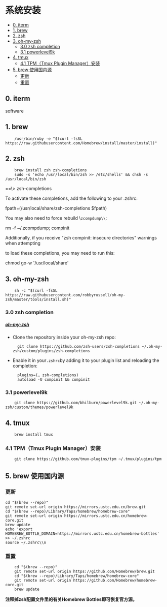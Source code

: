 # 系统安装

<!-- vim-markdown-toc GFM -->

* [0. iterm](#0-iterm)
* [1. brew](#1-brew)
* [2. zsh](#2-zsh)
* [3. oh-my-zsh](#3-oh-my-zsh)
    * [3.0 zsh completion](#30-zsh-completion)
    * [3.1 powerlevel9k](#31-powerlevel9k)
* [4. tmux](#4-tmux)
    * [4.1 TPM（Tmux Plugin Manager）安装](#41-tpmtmux-plugin-manager安装)
* [5. brew 使用国内源](#5-brew-使用国内源)
    * [更新](#更新)
    * [重置](#重置)

<!-- vim-markdown-toc -->

## 0. iterm
software

## 1. brew

        /usr/bin/ruby -e "$(curl -fsSL https://raw.githubusercontent.com/Homebrew/install/master/install)"
    
    
## 2. zsh

        brew install zsh zsh-completions
        sudo -s 'echo /usr/local/bin/zsh >> /etc/shells' && chsh -s /usr/local/bin/zsh



==\\> zsh-completions

To activate these completions, add the following to your .zshrc:

  

 fpath=(/usr/local/share/zsh-completions $fpath)

  

You may also need to force rebuild \\`zcompdump\\`:

  

 rm -f ~/.zcompdump; compinit

  

Additionally, if you receive "zsh compinit: insecure directories" warnings when attempting

to load these completions, you may need to run this:

  

 chmod go-w '/usr/local/share'


## 3. oh-my-zsh

        sh -c "$(curl -fsSL https://raw.githubusercontent.com/robbyrussell/oh-my-zsh/master/tools/install.sh)"
        
### 3.0 zsh completion
    
   ##### [oh-my-zsh](http://github.com/robbyrussell/oh-my-zsh)

*   Clone the repository inside your oh-my-zsh repo:
    
          git clone https://github.com/zsh-users/zsh-completions ~/.oh-my-zsh/custom/plugins/zsh-completions
        
    
*   Enable it in your`.zshrc`by adding it to your plugin list and reloading the completion:
    
          plugins=(… zsh-completions)
          autoload -U compinit && compinit

### 3.1 powerlevel9k

        git clone https://github.com/bhilburn/powerlevel9k.git ~/.oh-my-zsh/custom/themes/powerlevel9k
        
## 4. tmux

        brew install tmux
        
### 4.1 TPM（Tmux Plugin Manager）安装[](http://koyo922.github.io/2016/02/21/tmux/#tpmtmux-plugin-manager)

        git clone https://github.com/tmux-plugins/tpm ~/.tmux/plugins/tpm


## 5. brew 使用国内源


### 更新
```shell
cd "$(brew --repo)"
git remote set-url origin https://mirrors.ustc.edu.cn/brew.git
cd "$(brew --repo)/Library/Taps/homebrew/homebrew-core"
git remote set-url origin https://mirrors.ustc.edu.cn/homebrew-core.git
brew update
echo 'export HOMEBREW_BOTTLE_DOMAIN=https://mirrors.ustc.edu.cn/homebrew-bottles' >> ~/.zshrc
source ~/.zshrc\\n

```


### 重置

```
    cd "$(brew --repo)"
    git remote set-url origin https://github.com/Homebrew/brew.git
    cd "$(brew --repo)/Library/Taps/homebrew/homebrew-core"
    git remote set-url origin https://github.com/Homebrew/homebrew-core.git
    brew update

```
**注释掉zsh配置文件里的有关Homebrew Bottles即可恢复官方源。**



